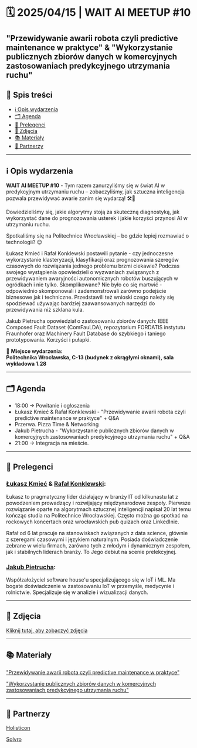 # 🗓️ 2025/04/15 | WAIT AI MEETUP #10

## "Przewidywanie awarii robota czyli predictive maintenance w praktyce" & "Wykorzystanie publicznych zbiorów danych w komercyjnych zastosowaniach predykcyjnego utrzymania ruchu"

## 📌 Spis treści  
- [ℹ️ Opis wydarzenia](#-opis-wydarzenia)  
- [🗂️ Agenda](#-agenda)
- [👤 Prelegenci](#-prelegenci)    
- [📸 Zdjęcia](#-zdjęcia)
- [📚 Materiały](#-materiały)
- [🤝 Partnerzy](#-partnerzy)  

---

## ℹ️ Opis wydarzenia

**WAIT AI MEETUP #10** - Tym razem zanurzyliśmy się w świat AI w predykcyjnym utrzymaniu ruchu – zobaczyliśmy, jak sztuczna inteligencja pozwala przewidywać awarie zanim się wydarzą! 🛠️🤖

Dowiedzieliśmy się, jakie algorytmy stoją za skuteczną diagnostyką, jak wykorzystać dane do prognozowania usterek i jakie korzyści przynosi AI w utrzymaniu ruchu.

Spotkaliśmy się na Politechnice Wrocławskiej – bo gdzie lepiej rozmawiać o technologii? 😉

Łukasz Kmieć i Rafał Konklewski postawili pytanie - czy jednoczesne wykorzystanie klasteryzacji, klasyfikacji oraz prognozowania szeregów czasowych do rozwiązania jednego problemu brzmi ciekawie?
Podczas swojego wystąpienia opowiedzieli o wyzwaniach związanych z przewidywaniem awaryjności autonomicznych robotów buszujących w ogródkach i nie tylko. Skomplikowane? Nie było co się martwić - odpowiednio skomponowali i zademonstrowali zarówno podejście biznesowe jak i techniczne. Przedstawili też wnioski czego należy się spodziewać używając bardziej zaawansowanych narzędzi do przewidywania niż szklana kula.

Jakub Pietrucha opowiedział o zastosowaniu zbiorów danych: IEEE Composed Fault Dataset (ComFauLDA), repozytorium FORDATIS instytutu Fraunhofer oraz Machinery Fault Database do szybkiego i taniego prototypowania. Korzyści i pułapki.

📍 **Miejsce wydarzenia:**  
**Politechnika Wrocławska, C-13 (budynek z okrągłymi oknami), sala wykładowa 1.28**  

---

## 🗂️ Agenda

 - 18:00 → Powitanie i ogłoszenia
 - Łukasz Kmieć & Rafał Konklewski - "Przewidywanie awarii robota czyli predictive maintenance w praktyce" + Q&A
 - Przerwa. Pizza Time & Networking
 - Jakub Pietrucha - "Wykorzystanie publicznych zbiorów danych w komercyjnych zastosowaniach predykcyjnego utrzymania ruchu" + Q&A
 - 21:00 → Integracja na mieście.

---

## 👤 Prelegenci

### [Łukasz Kmieć](https://www.linkedin.com/in/lukaszkmiec/) & [Rafał Konklewski](https://www.linkedin.com/in/rafal-konklewski/):
Łukasz to pragmatyczny lider działający w branży IT od kilkunastu lat z powodzeniem prowadzący i rozwijający międzynarodowe zespoły. Pierwsze rozwiązanie oparte na algorytmach sztucznej inteligencji napisał 20 lat temu kończąc studia na Politechnice Wrocławskiej. Często można go spotkać na rockowych koncertach oraz wrocławskich pub quizach oraz LinkedInie.

Rafał od 6 lat pracuje na stanowiskach związanych z data science, głównie z szeregami czasowymi i językiem naturalnym. Posiada doświadczenie zebrane w wielu firmach, zarówno tych z młodym i dynamicznym zespołem, jak i stabilnych liderach branży. To Jego debiut na scenie prelekcyjnej.

### [Jakub Pietrucha](https://www.linkedin.com/in/jakubpietrucha/):
Współzałożyciel software house'u specjalizującego się w IoT i ML. Ma bogate doświadczenie w zastosowaniu IoT w przemyśle, medycynie i rolnictwie. Specjalizuje się w analizie i wizualizacji danych.

---

## 📸 Zdjęcia
[Kliknij tutaj, aby zobaczyć zdjęcia](https://photos.app.goo.gl/wLXRsKmqx34pLAfu5)

---

## 📚 Materiały
["Przewidywanie awarii robota czyli predictive maintenance w praktyce"](https://drive.google.com/file/d/10JyaiHUA-rtLKijN5iSMChgJCKAFRhB2/view?usp=sharing)

["Wykorzystanie publicznych zbiorów danych w komercyjnych zastosowaniach predykcyjnego utrzymania ruchu"](https://drive.google.com/file/d/1_1NxJJjVQC8F2zfk8sX4vk9wiY5IJo9o/view?usp=sharing)

---

## 🤝 Partnerzy
[Holisticon](https://www.linkedin.com/company/holisticon-poland/)

[Solvro](https://www.linkedin.com/company/knsolvro/)
